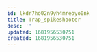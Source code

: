 ```yaml
---
id: lkdr7ho02n9yh4mreoyo0nk
title: Trap_spikeshooter
desc: ''
updated: 1681956530751
created: 1681956530751
---
```


